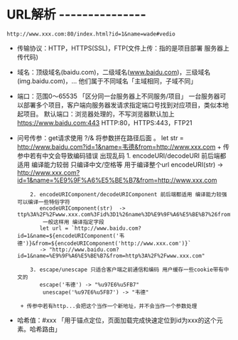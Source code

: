 
#  URL解析 ---------------
    http://www.xxx.com:80/index.html?id=1&name=wade#vedio
  
  - 传输协议：HTTP，HTTPS(SSL)，FTP(文件上传：指的是项目部署 服务器上传代码)

  - 域名：顶级域名(baidu.com)，二级域名(www.baidu.com)，三级域名(img.baidu.com)，...
        他们属于不同域名「主域相同，子域不同」

  - 端口：范围0～65535 「区分同一台服务器上不同服务/项目」
         一台服务器可以部署多个项目，客户端向服务器发请求指定端口号找到对应项目，类似本地起项目。
         默认端口：浏览器处理的，不写浏览器默认加上 https://www.baidu.com:443
                  HTTP:80，HTTPS:443，FTP21

  - 问号传参：get请求使用 ?/& 将参数拼在路径后面   。
         let str = http://www.baidu.com?id=1&name=韦德&from=http://www.xxx.com
         + 传参中若有中文会导致编码错误 出现乱码
            1. encodeURI/decodeURI 前后端都适用 编译能力较弱 只编译中文/空格等 用于编译整个url
               encodeURI(str) -> http://www.xxx.com?id=1&name=%E9%9F%A6%E5%BE%B7&from=http://www.xxx.com
                 
            2. encodeURIComponent/decodeURIComponent 前后端都适用 编译能力较强 可以编译一些特俗字符
               encodeURIComponent(str)  -> ttp%3A%2F%2Fwww.xxx.com%3Fid%3D1%26name%3D%E9%9F%A6%E5%BE%B7%26from%3Dhttp%3A%2F%2Fwww.xxx.com
                一般这样用 编译指定字段
               let url = `http://www.baidu.com?id=1&name=${encodeURIComponent('韦德')}&from=${encodeURIComponent('http://www.xxx.com')}`
               -> "http://www.baidu.com?id=1&name=%E9%9F%A6%E5%BE%B7&from=http%3A%2F%2Fwww.xxx.com"

            3. escape/unescape 只适合客户端之前通信和编码 用户缓存一些cookie带有中文的
               escape('韦德') -> "%u97E6%u5FB7"
                unescape('%u97E6%u5FB7') -> "韦德"
                 
         + 传参中若有http...会把这个当作一个新地址，并不会当作一个参数处理

  - 哈希值：#xxx 「用于锚点定位，页面加载完成快速定位到id为xxx的这个元素。哈希路由」